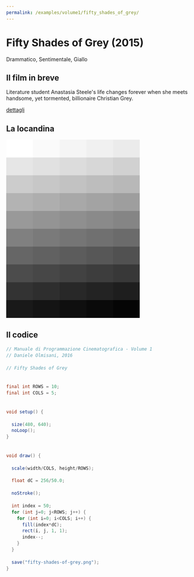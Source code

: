 ```yaml
---
permalink: /examples/volume1/fifty_shades_of_grey/
---
```

# Fifty Shades of Grey (2015)

Drammatico, Sentimentale, Giallo

## Il film in breve
Literature student Anastasia Steele's life changes forever when she meets handsome, yet tormented, billionaire Christian Grey.

[dettagli](https://www.imdb.com/title/tt2322441/)

## La locandina
<img src="fifty-shades-of-grey.png"  width="360px" title="Fifty Shades of Grey">


## Il codice
```java
// Manuale di Programmazione Cinematografica - Volume 1
// Daniele Olmisani, 2016

// Fifty Shades of Grey


final int ROWS = 10;
final int COLS = 5;


void setup() {
  
  size(480, 640);
  noLoop();
}


void draw() {
  
  scale(width/COLS, height/ROWS);

  float dC = 256/50.0;
  
  noStroke();
  
  int index = 50;
  for (int j=0; j<ROWS; j++) {
    for (int i=0; i<COLS; i++) {
      fill(index*dC);
      rect(i, j, 1, 1);
      index--;
    }
  }
  
  save("fifty-shades-of-grey.png"); 
}
```
